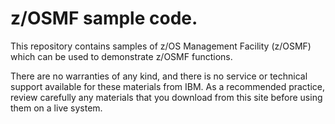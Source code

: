 # z/OSMF sample code.

This repository contains samples of z/OS Management Facility (z/OSMF) which can be used to demonstrate z/OSMF functions.

There are no warranties of any kind, and there is no service or technical support available for these materials from IBM. As a recommended practice, review carefully any materials that you download from this site before using them on a live system.






